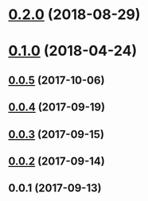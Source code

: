 <a name="0.2.0"></a>
# [0.2.0](https://github.com/kaizenplatform/kaizen-frontend-deploy/compare/v0.1.0...v0.2.0) (2018-08-29)



<a name="0.1.0"></a>
# [0.1.0](https://github.com/kaizenplatform/kaizen-frontend-deploy/compare/v0.0.5...v0.1.0) (2018-04-24)



<a name="0.0.5"></a>
## [0.0.5](https://github.com/kaizenplatform/kaizen-frontend-deploy/compare/v0.0.4...v0.0.5) (2017-10-06)



<a name="0.0.4"></a>
## [0.0.4](https://github.com/kaizenplatform/kaizen-frontend-deploy/compare/v0.0.3...v0.0.4) (2017-09-19)



<a name="0.0.3"></a>
## [0.0.3](https://github.com/kaizenplatform/kaizen-frontend-deploy/compare/v0.0.2...v0.0.3) (2017-09-15)



<a name="0.0.2"></a>
## [0.0.2](https://github.com/kaizenplatform/kaizen-frontend-deploy/compare/v0.0.1...v0.0.2) (2017-09-14)



<a name="0.0.1"></a>
## 0.0.1 (2017-09-13)



